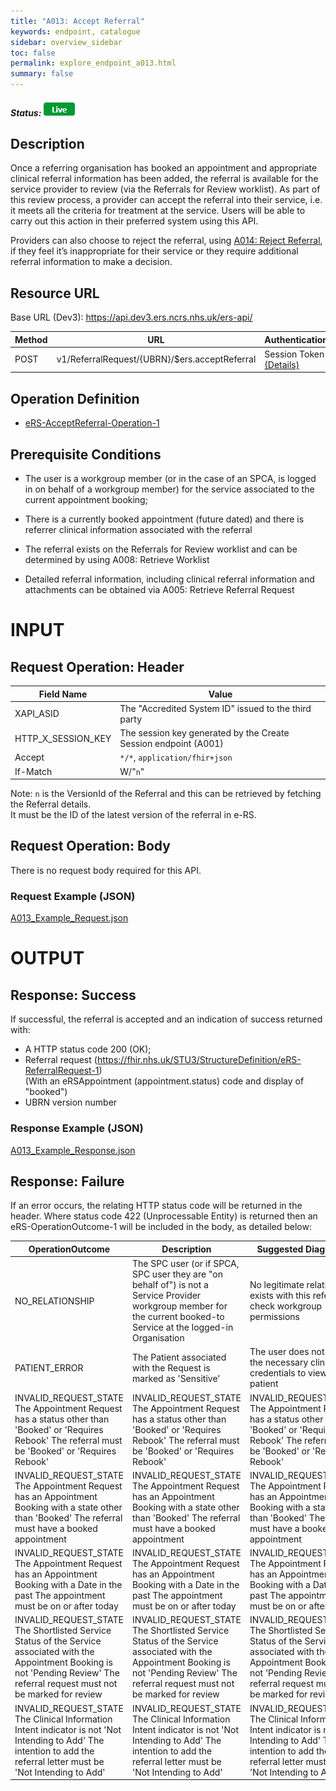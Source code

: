 ```yaml
---
title: "A013: Accept Referral"
keywords: endpoint, catalogue
sidebar: overview_sidebar
toc: false
permalink: explore_endpoint_a013.html
summary: false
---
```


##### Status: ![Live](images/icons/api_live.png)

## Description
Once a referring organisation has booked an appointment and appropriate clinical referral information has been added, the referral is available for the service provider to review (via the Referrals for Review worklist). As part of this review process, a provider can accept the referral into their service, i.e. it meets all the criteria for treatment at the service. Users will be able to carry out this action in their preferred system using this API.  

Providers can also choose to reject the referral, using [A014: Reject Referral](explore_endpoint_a014.html), if they feel it’s inappropriate for their service or they require additional referral information to make a decision.


## Resource URL

Base URL (Dev3): https://api.dev3.ers.ncrs.nhs.uk/ers-api/

| Method       | URL                                           | Authentication   |
| -------------| -----------------------------------------     | ---------------- |
| POST         | v1/ReferralRequest/{UBRN}/$ers.acceptReferral | Session Token [(Details)](develop_business_flow_bf001.html) |


## Operation Definition
- [eRS-AcceptReferral-Operation-1](https://fhir.nhs.uk/STU3/OperationDefinition/eRS-AcceptReferral-Operation-1/_history/1.0)

## Prerequisite Conditions
- The user is a workgroup member (or in the case of an SPCA, is logged in on behalf of a workgroup member) for the service associated to the current appointment booking;  

- There is a currently booked appointment (future dated) and there is referrer clinical information associated with the referral  

- The referral exists on the Referrals for Review worklist and can be determined by using A008: Retrieve Worklist  

- Detailed referral information, including clinical referral information and attachments can be obtained via A005: Retrieve Referral Request  

# INPUT
## Request Operation: Header

| Field Name | Value |
| ---------- | ----- |
| XAPI_ASID | The "Accredited System ID" issued to the third party |
| HTTP_X_SESSION_KEY | The session key generated by the Create Session endpoint (A001) |
| Accept | `*/*`, `application/fhir+json` |
| If-Match | W/"`n`" |

Note: `n` is the VersionId of the Referral and this can be retrieved by fetching the Referral details.  
It must be the ID of the latest version of the referral in e-RS.

## Request Operation: Body
There is no request body required for this API.

### Request Example (JSON)
[A013_Example_Request.json](filepath)

# OUTPUT
## Response: Success
If successful, the referral is accepted and an indication of success returned with:
-	A HTTP status code 200 (OK);
-	Referral request (https://fhir.nhs.uk/STU3/StructureDefinition/eRS-ReferralRequest-1)  
(With an eRSAppointment (appointment.status) code and display of "booked")
-	UBRN version number

### Response Example (JSON)
[A013_Example_Response.json](filepath)

## Response: Failure
If an error occurs, the relating HTTP status code will be returned in the header. Where status code 422 (Unprocessable Entity) is returned then an eRS-OperationOutcome-1 will be included in the body, as detailed below:

| OperationOutcome | Description | Suggested Diagnostic |
| ---------------- | ----------- | -------------------- |
| NO_RELATIONSHIP  | The SPC user (or if SPCA, SPC user they are "on behalf of") is not a Service Provider workgroup member for the current booked-to Service at the logged-in Organisation | No legitimate relationship exists with this referral, check workgroup permissions |
| PATIENT_ERROR | The Patient associated with the Request is marked as 'Sensitive' | The user does not have the necessary clinical credentials to view this patient |
| INVALID_REQUEST_STATE	The Appointment Request has a status other than 'Booked' or 'Requires Rebook'	The referral must be 'Booked' or 'Requires Rebook' | INVALID_REQUEST_STATE	The Appointment Request has a status other than 'Booked' or 'Requires Rebook'	The referral must be 'Booked' or 'Requires Rebook' | INVALID_REQUEST_STATE	The Appointment Request has a status other than 'Booked' or 'Requires Rebook'	The referral must be 'Booked' or 'Requires Rebook' |
| INVALID_REQUEST_STATE 	The Appointment Request has an Appointment Booking with a state other than 'Booked'	The referral must have a booked appointment | INVALID_REQUEST_STATE 	The Appointment Request has an Appointment Booking with a state other than 'Booked'	The referral must have a booked appointment | INVALID_REQUEST_STATE 	The Appointment Request has an Appointment Booking with a state other than 'Booked'	The referral must have a booked appointment |
| INVALID_REQUEST_STATE 	The Appointment Request has an Appointment Booking with a Date in the past	The appointment must be on or after today | INVALID_REQUEST_STATE 	The Appointment Request has an Appointment Booking with a Date in the past	The appointment must be on or after today | INVALID_REQUEST_STATE 	The Appointment Request has an Appointment Booking with a Date in the past	The appointment must be on or after today |
| INVALID_REQUEST_STATE 	The Shortlisted Service Status of the Service associated with the Appointment Booking is not 'Pending Review'	The referral request must not be marked for review | INVALID_REQUEST_STATE 	The Shortlisted Service Status of the Service associated with the Appointment Booking is not 'Pending Review'	The referral request must not be marked for review | INVALID_REQUEST_STATE 	The Shortlisted Service Status of the Service associated with the Appointment Booking is not 'Pending Review'	The referral request must not be marked for review |
| INVALID_REQUEST_STATE 	The Clinical Information Intent indicator is not 'Not Intending to Add'	The intention to add the referral letter must be 'Not Intending to Add' | INVALID_REQUEST_STATE 	The Clinical Information Intent indicator is not 'Not Intending to Add'	The intention to add the referral letter must be 'Not Intending to Add' | INVALID_REQUEST_STATE 	The Clinical Information Intent indicator is not 'Not Intending to Add'	The intention to add the referral letter must be 'Not Intending to Add' |
